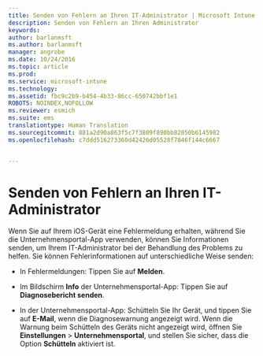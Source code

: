 ```yaml
---
title: Senden von Fehlern an Ihren IT-Administrator | Microsoft Intune
description: Senden von Fehlern an Ihren Administrator
keywords: 
author: barlanmsft
ms.author: barlanmsft
manager: angrobe
ms.date: 10/24/2016
ms.topic: article
ms.prod: 
ms.service: microsoft-intune
ms.technology: 
ms.assetid: fbc9c2b9-b454-4b33-86cc-650742bbf1e1
ROBOTS: NOINDEX,NOFOLLOW
ms.reviewer: esmich
ms.suite: ems
translationtype: Human Translation
ms.sourcegitcommit: 881a2d90a863f5c7f3809f890bb82850b6145982
ms.openlocfilehash: c7ddd516273360d42426d05528f7846f144c6667


---
```



# <a name="send-errors-to-your-it-admin"></a>Senden von Fehlern an Ihren IT-Administrator

Wenn Sie auf Ihrem iOS-Gerät eine Fehlermeldung erhalten, während Sie die Unternehmensportal-App verwenden, können Sie Informationen senden, um Ihrem IT-Administrator bei der Behandlung des Problems zu helfen. Sie können Fehlerinformationen auf unterschiedliche Weise senden:

-   In Fehlermeldungen: Tippen Sie auf **Melden**.

-   Im Bildschirm **Info** der Unternehmensportal-App: Tippen Sie auf **Diagnosebericht senden**.

-   In der Unternehmensportal-App: Schütteln Sie Ihr Gerät, und tippen Sie auf **E-Mail**, wenn die Diagnosewarnung angezeigt wird. Wenn die Warnung beim Schütteln des Geräts nicht angezeigt wird, öffnen Sie **Einstellungen** &gt; **Unternehmensportal**, und stellen Sie sicher, dass die Option **Schütteln** aktiviert ist.



<!--HONumber=Oct16_HO2-->


